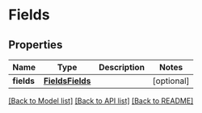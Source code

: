 # Fields

## Properties
Name | Type | Description | Notes
------------ | ------------- | ------------- | -------------
**fields** | [**FieldsFields**](FieldsFields.md) |  | [optional] 

[[Back to Model list]](../README.md#documentation-for-models) [[Back to API list]](../README.md#documentation-for-api-endpoints) [[Back to README]](../README.md)


